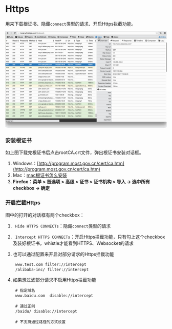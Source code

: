 # Https

用来下载根证书、隐藏`connect`类型的请求、开启Https拦截功能。

![Https](../img/https.gif)


### 安装根证书

如上图下载完根证书后点击rootCA.crt文件，弹出根证书安装对话框。

1. Windows：[http://program.most.gov.cn/cert/ca.htm](http://program.most.gov.cn/cert/ca.htm)
2. Mac：[mac根证书怎么安装](http://zhidao.baidu.com/link?url=bQ8ZnDTxUIlqruQ56NYjBmwztWPlZtv9AIRazkoKeMsdpAq7mcwXOHQduRwmHV1M2hf143vqBxHzKb1tg0L03DJoj6XS109P8zBNF1E9uU_)
3. **Firefox：菜单 > 首选项 > 高级 > 证书 > 证书机构 > 导入 -> 选中所有checkbox -> 确定**


### 开启拦截Https

图中的打开的对话框有两个checkbox：

1. ` Hide HTTPS CONNECTs`：隐藏`connect`类型的请求
2. ` Intercept HTTPS CONNECTs`：开启Https拦截功能，只有勾上这个checkbox及装好根证书，whistle才能看到HTTPS、Websocket的请求
3. 也可以通过配置来开启对部分请求的Https拦截功能

		www.test.com filter://intercept
		/alibaba-inc/ filter://intercept
		
	
4. 如果想过滤部分请求不启用Https拦截功能

		# 指定域名
		www.baidu.com  disable://intercept

		# 通过正则
		/baidu/ disable://intercept

		# 不支持通过路径的方式设置